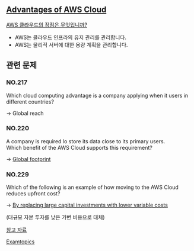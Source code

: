 ## [Advantages of AWS Cloud](https://aws.amazon.com/ko/compliance/data-center/controls/)

[AWS 클라우드의 장점은 무엇입니까?](https://www.examtopics.com/discussions/amazon/view/26545-exam-aws-certified-cloud-practitioner-topic-1-question-316/)

   * AWS는 클라우드 인프라의 유지 관리를 관리합니다.
   * AWS는 물리적 서버에 대한 용량 계획을 관리합니다.

## 관련 문제

### NO.217 
Which cloud computing advantage is a company applying when it users in different countries?

-> Global reach

### NO.220 
A company is required lo store its data close to its primary users. <br/>Which benefit of the AWS Cloud supports this requirement?

-> [Global footprint](https://aws.amazon.com/about-aws/global-infrastructure/global_network/?nc1=h_ls)

### NO.229 
Which of the following is an example of how moving to the AWS Cloud reduces upfront cost?

-> [By replacing large capital investments with lower variable costs](https://aws.amazon.com/economics/)

(대규모 자본 투자를 낮은 가변 비용으로 대체)

[참고 자료](https://itcenter.yju.ac.kr/xe_board_aws/6092)

[Examtopics](https://www.examtopics.com/discussions/amazon/view/26031-exam-aws-certified-cloud-practitioner-topic-1-question-297/)
